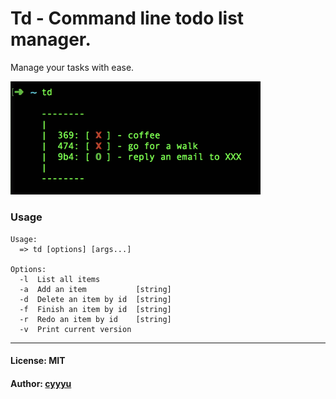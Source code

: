 # Td - Command line todo list manager.

Manage your tasks with ease.

<img src="./img/screenshot.png" alt="screenshot" width="400" />

### Usage

```
Usage:
  => td [options] [args...]

Options:
  -l  List all items
  -a  Add an item           [string]
  -d  Delete an item by id  [string]
  -f  Finish an item by id  [string]
  -r  Redo an item by id    [string]
  -v  Print current version
```

---

#### License: MIT

#### Author: [cyyyu](https://github.com/cyyyu)

